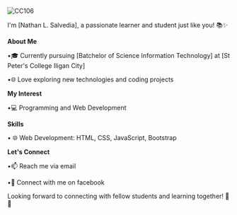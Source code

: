 
<!---
NathanSalvedia/NathanSalvedia is a ✨ special ✨ repository because its `README.md` (this file) appears on your GitHub profile.
You can click the Preview link to take a look at your changes.
--->


![CC106](https://github.com/NathanSalvedia/NathanSalvedia/assets/157193026/f9d4a150-a9d3-4c5a-8795-b4eac0972d46)










I'm [Nathan L. Salvedia], a passionate learner and student just like you! 📚✨








**About Me**



 •🎓 Currently pursuing [Batchelor of Science Information Technology] at [St Peter's College Iligan City]


 •🌐 Love exploring new technologies and coding projects



**My Interest**

  

 •💻 Programming and Web Development



**Skills**

 • 🌐 Web Development: HTML, CSS, JavaScript, Bootstrap





**Let's Connect**

 •📫 Reach me via email

 
 •📘 Connect with me on facebook

 
Looking forward to connecting with fellow students and learning together! 🚀✨



  


  



